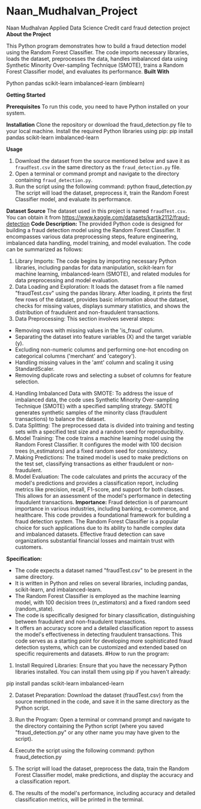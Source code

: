 # Naan_Mudhalvan_Project
Naan Mudhalvan Applied Data Science Credit card fraud detection project
**About the Project**


This Python program demonstrates how to build a fraud detection model
using the Random Forest Classifier. The code imports necessary libraries,
loads the dataset, preprocesses the data, handles imbalanced data using
Synthetic Minority Over-sampling Technique (SMOTE), trains a Random
Forest Classifier model, and evaluates its performance.
**Built With**

Python
pandas
scikit-learn
imbalanced-learn (imblearn)


**Getting Started**

**Prerequisites**
To run this code, you need to have Python installed on your system.

**Installation**
Clone the repository or download the fraud_detection.py file to your local
machine.
Install the required Python libraries using pip:
 pip install pandas scikit-learn imbalanced-learn
 
**Usage**
1. Download the dataset from the source mentioned below and save it as
`fraudTest.csv` in the same directory as the `fraud_detection.py` file.
2. Open a terminal or command prompt and navigate to the directory
containing `fraud_detection.py`.
3. Run the script using the following command:
 python fraud_detection.py
The script will load the dataset, preprocess it, train the Random Forest
Classifier model, and evaluate its performance.

**Dataset Source**
The dataset used in this project is named `fraudTest.csv`. You can obtain it
from https://www.kaggle.com/datasets/kartik2112/fraud-detection
**Code Description:**
The provided Python code is designed for building a fraud detection model
using the Random Forest Classifier. It encompasses various data
preprocessing steps, feature engineering, imbalanced data handling, model
training, and model evaluation. The code can be summarized as follows:
1. Library Imports: The code begins by importing necessary Python libraries,
including pandas for data manipulation, scikit-learn for machine learning,
imbalanced-learn (SMOTE), and related modules for data preprocessing and
model evaluation.
2. Data Loading and Exploration: It loads the dataset from a file named
"fraudTest.csv" using the pandas library. After loading, it prints the first few
rows of the dataset, provides basic information about the dataset, checks for
missing values, displays summary statistics, and shows the distribution of
fraudulent and non-fraudulent transactions.
3. Data Preprocessing: This section involves several steps:
 - Removing rows with missing values in the 'is_fraud' column.
 - Separating the dataset into feature variables (X) and the target variable
(y).
 - Excluding non-numeric columns and performing one-hot encoding on
categorical columns ('merchant' and 'category').
 - Handling missing values in the 'amt' column and scaling it using
StandardScaler.
 - Removing duplicate rows and selecting a subset of columns for feature
selection.
4. Handling Imbalanced Data with SMOTE: To address the issue of
imbalanced data, the code uses Synthetic Minority Over-sampling Technique
(SMOTE) with a specified sampling strategy. SMOTE generates synthetic
samples of the minority class (fraudulent transactions) to balance the
dataset.
5. Data Splitting: The preprocessed data is divided into training and
testing sets with a specified test size and a random seed for reproducibility.
6. Model Training: The code trains a machine learning model using the
Random Forest Classifier. It configures the model with 100 decision trees
(n_estimators) and a fixed random seed for consistency.
7. Making Predictions: The trained model is used to make predictions on
the test set, classifying transactions as either fraudulent or non-fraudulent.
8. Model Evaluation: The code calculates and prints the accuracy of the
model's predictions and provides a classification report, including metrics
like precision, recall, F1-score, and support for both classes. This allows for
an assessment of the model's performance in detecting fraudulent
transactions.
**Importance:**
Fraud detection is of paramount importance in various industries, including
banking, e-commerce, and healthcare. This code provides a foundational
framework for building a fraud detection system. The Random Forest
Classifier is a popular choice for such applications due to its ability to handle
complex data and imbalanced datasets. Effective fraud detection can save
organizations substantial financial losses and maintain trust with customers.

**Specification:**
- The code expects a dataset named "fraudTest.csv" to be present in the
same directory.
- It is written in Python and relies on several libraries, including pandas,
scikit-learn, and imbalanced-learn.
- The Random Forest Classifier is employed as the machine learning model,
with 100 decision trees (n_estimators) and a fixed random seed
(random_state).
- The code is specifically designed for binary classification, distinguishing
between fraudulent and non-fraudulent transactions.
- It offers an accuracy score and a detailed classification report to assess the
model's effectiveness in detecting fraudulent transactions.
This code serves as a starting point for developing more sophisticated fraud
detection systems, which can be customized and extended based on
specific requirements and datasets.
#How to run the program:
1. Install Required Libraries:
 Ensure that you have the necessary Python libraries installed. You can
install them using pip if you haven't already:

 pip install pandas scikit-learn imbalanced-learn

2. Dataset Preparation:
 Download the dataset (fraudTest.csv) from the source mentioned in the
code, and save it in the same directory as the Python script.
3. Run the Program:
 Open a terminal or command prompt and navigate to the directory
containing the Python script (where you saved "fraud_detection.py" or any
other name you may have given to the script).
4. Execute the script using the following command:
 python fraud_detection.py

5. The script will load the dataset, preprocess the data, train the Random
Forest Classifier model, make predictions, and display the accuracy and a
classification report.
6. The results of the model's performance, including accuracy and detailed
classification metrics, will be printed in the terminal.
